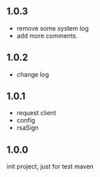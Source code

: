 ## 1.0.3
- remove some system log
- add more comments.

## 1.0.2
- change log

## 1.0.1
- request client
- config
- rsaSign

## 1.0.0
init project, just for test maven